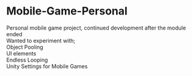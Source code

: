 # Mobile-Game-Personal
Personal mobile game project, continued development after the module ended  
Wanted to experiment with;  
Object Pooling  
UI elements  
Endless Looping  
Unity Settings for Mobile Games  
